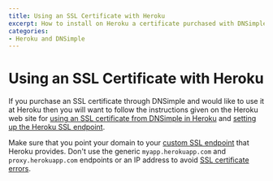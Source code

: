 ```yaml
---
title: Using an SSL Certificate with Heroku
excerpt: How to install on Heroku a certificate purchased with DNSimple.
categories:
- Heroku and DNSimple
---
```


# Using an SSL Certificate with Heroku

If you purchase an SSL certificate through DNSimple and would like to use it at Heroku then you will want to follow the instructions given on the Heroku web site for [using an SSL certificate from DNSimple in Heroku](https://devcenter.heroku.com/articles/ssl-certificate-dnsimple) and [setting up the Heroku SSL endpoint](https://devcenter.heroku.com/articles/ssl-endpoint).

Make sure that you point your domain to your [custom SSL endpoint](https://devcenter.heroku.com/articles/ssl-endpoint#endpoint-details) that Heroku provides. Don't use the generic `myapp.herokuapp.com` and `proxy.herokuapp.com` endpoints or an IP address to avoid [SSL certificate errors](/articles/ssl-certificate-herokuapp-error).

